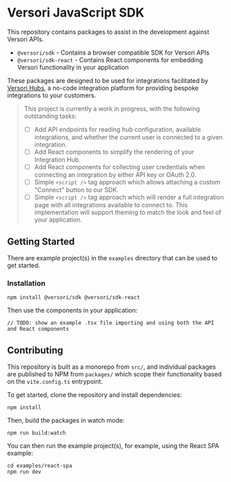 # Versori JavaScript SDK

This repository contains packages to assist in the development against Versori APIs.

- `@versori/sdk` - Contains a browser compatible SDK for Versori APIs
- `@versori/sdk-react` - Contains React components for embedding Versori functionality in your application

These packages are designed to be used for integrations facilitated by [Versori Hubs][hubs], a no-code integration 
platform for providing bespoke integrations to your customers.

> This project is currently a work in progress, with the following outstanding tasks:
> 
> - [ ] Add API endpoints for reading hub configuration, available integrations, and whether the current user is 
>       connected to a given integration.
> - [ ] Add React components to simplify the rendering of your Integration Hub.
> - [ ] Add React components for collecting user credentials when connecting an integration by either API key or 
>       OAuth 2.0.
> - [ ] Simple `<script />` tag approach which allows attaching a custom "Connect" button to our SDK.
> - [ ] Simple `<script />` tag approach which will render a full integration page with all integrations available to
>       connect to. This implementation will support theming to match the look and feel of your application.

## Getting Started

There are example project(s) in the `examples` directory that can be used to get started.

### Installation

```shell
npm install @versori/sdk @versori/sdk-react
```

Then use the components in your application:

```tsx
// TODO: show an example .tsx file importing and using both the API and React components
```

## Contributing

This repository is built as a monorepo from `src/`, and individual packages are published to NPM from `packages/` which
scope their functionality based on the `vite.config.ts` entrypoint.

To get started, clone the repository and install dependencies:

```shell
npm install
```

Then, build the packages in watch mode:

```shell
npm run build:watch
```

You can then run the example project(s), for example, using the React SPA example:

```shell
cd examples/react-spa
npm run dev
```

[hubs]: https://www.versori.com/integration-hub
